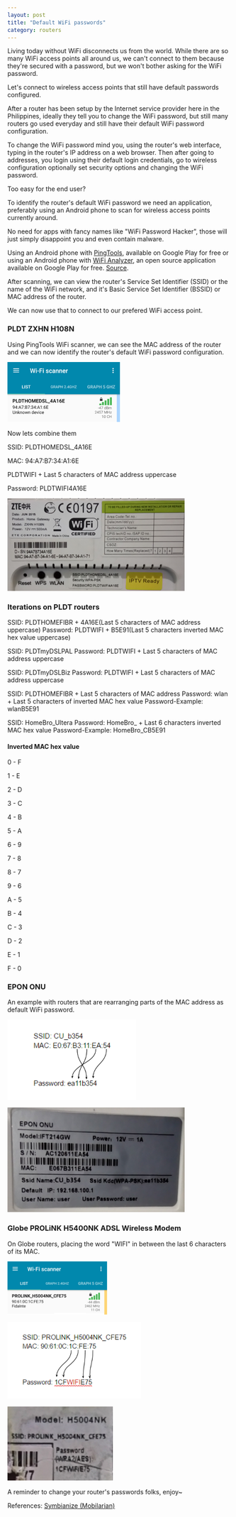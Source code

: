 ```yaml
---
layout: post
title: "Default WiFi passwords"
category: routers
---
```


Living today without WiFi disconnects us from the world. While there are so many WiFi access points all around us, we can't connect to them because they're secured with a password, but we won't bother asking for the WiFi password.

Let's connect to wireless access points that still have default passwords configured.

After a router has been setup by the Internet service provider here in the Philippines, ideally they tell you to change the WiFi password, but still many routers go used everyday and still have their default WiFi password configuration.

To change the WiFi password mind you, using the router's web interface, typing in the router's IP address on a web browser. Then after going to addresses, you login using their default login credentials, go to wireless configuration optionally set security options and changing the WiFi password.

Too easy for the end user?

To identify the router's default WiFi password we need an application, preferably using an Android phone to scan for wireless access points currently around.

No need for apps with fancy names like "WiFi Password Hacker", those will just simply disappoint you and even contain malware.

Using an Android phone with [PingTools](https://play.google.com/store/apps/details?id=ua.com.streamsoft.pingtools), available on Google Play for free or using an Android phone with [WiFi Analyzer](https://play.google.com/store/apps/details?id=com.vrem.wifianalyzer), an open source application available on Google Play for free. [Source](https://github.com/VREMSoftwareDevelopment/WiFiAnalyzer).

After scanning, we can view the router's Service Set Identifier (SSID) or the name of the WiFi network, and it's Basic Service Set Identifier (BSSID) or MAC address of the router.

We can now use that to connect to our prefered WiFi access point.

### PLDT ZXHN H108N

Using PingTools WiFi scanner, we can see the MAC address of the router and we can now identify the router's default WiFi password configuration.

![](/img/2017-08-22/01.png)

Now lets combine them 

SSID: PLDTHOMEDSL_4A16E

MAC: 94:A7:B7:34:A1:6E

PLDTWIFI + Last 5 characters of MAC address uppercase

Password: PLDTWIFI4A16E

![](/img/2017-08-22/02.png)	

### Iterations on PLDT routers

SSID: PLDTHOMEFIBR + 4A16E(Last 5 characters of MAC address uppercase)
Password: PLDTWIFI + B5E91(Last 5 characters inverted MAC hex value uppercase)

SSID: PLDTmyDSLPAL
Password: PLDTWIFI + Last 5 characters of MAC address uppercase

SSID: PLDTmyDSLBiz
Password: PLDTWIFI + Last 5 characters of MAC address uppercase

SSID: PLDTHOMEFIBR + Last 5 characters of MAC address
Password: wlan + Last 5 characters of inverted MAC hex value
Password-Example: wlanB5E91

SSID: HomeBro_Ultera
Password: HomeBro_ + Last 6 characters inverted MAC hex value 
Password-Example: HomeBro_CB5E91

#### Inverted MAC hex value

0 - F

1 - E

2 - D

3 - C

4 - B

5 - A

6 - 9

7 - 8

8 - 7

9 - 6

A - 5

B - 4

C - 3

D - 2

E - 1

F - 0

### EPON ONU

An example with routers that are rearranging parts of the MAC address as default WiFi password.

![](/img/2017-08-22/03.png)

![](/img/2017-08-22/04.png)

### Globe PROLiNK H5400NK ADSL Wireless Modem

On Globe routers, placing the word "WIFI" in between the last 6 characters of its MAC.

![](/img/2017-08-22/05.png)

![](/img/2017-08-22/06.png)

![](/img/2017-08-22/07.png)

A reminder to change your router's passwords folks, enjoy~

References: [Symbianize (Mobilarian)](https://www.mobilarian.com/showthread.php?t=1255249&p=20734036&viewfull=1#post20734036)

